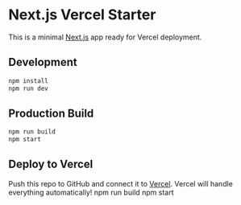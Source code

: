 # Next.js Vercel Starter

This is a minimal [Next.js](https://nextjs.org/) app ready for Vercel deployment.

## Development

```bash
npm install
npm run dev
```

## Production Build

```bash
npm run build
npm start
```

## Deploy to Vercel

Push this repo to GitHub and connect it to [Vercel](https://vercel.com). Vercel will handle everything automatically!
npm run build
npm start
